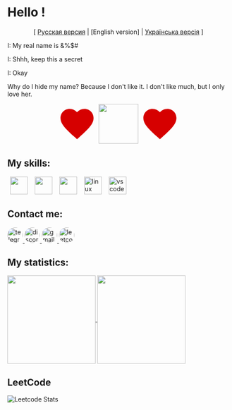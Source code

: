 <h1>Hello !</h1>

<p align="center">
[ <a href="README.ru.md">Русская версия</a> 
| [English version] |
  <a href="README.ua.md">Українська версія</a>
] 
</p>


<p>I: My real name is &%$#</p>
<p>I: Shhh, keep this a secret</p>
<p>I: Okay</p> 
<p>Why do I hide my name? Because I don't like it. I don't like much, but I only love her.</p>

<svg style="display: none;">
  <symbol id="icon-heart" viewBox="0 0 24 24">
    <path d="M12 21.35l-1.45-1.32C5.4 15.36 2 12.28 2 8.5 2 5.42 4.42 3 7.5 3c1.74 0 3.41.81 4.5 2.09C13.09 3.81 14.76 3 16.5 3 19.58 3 22 5.42 22 8.5c0 3.78-3.4 6.86-8.55 11.54L12 21.35z"/>
  </symbol>
</svg>

<div align="center">
  <svg width="90" height="90" style="fill: rgb(214, 0, 0);">
    <use href="#icon-heart"></use>
  </svg>
  <img src="https://skillicons.dev/icons?i=c" height="90"/>
  <svg width="90" height="90" style="fill:rgb(214, 0, 0);">
    <use href="#icon-heart"></use>
  </svg>
</div>


## My skills:

<div>
      <img src="https://skillicons.dev/icons?i=c" height="40" style="margin: 0 6px;" />
      <img src="https://skillicons.dev/icons?i=cpp" height="40"  style="margin: 0 6px;" />
      <img src="https://skillicons.dev/icons?i=arch" height="40"  style="margin: 0 6px;" />
      <img src="https://skillicons.dev/icons?i=linux" height="40" alt="linux" style="margin: 0 6px;" />
      <img src="https://skillicons.dev/icons?i=vscode" height="40" alt="vscode" style="margin: 0 6px;" />
</div>

## Contact me:

<div>
  <div>
    <a href="https://t.me/ChosenS0ul" target="_blank">
      <img src="https://img.shields.io/static/v1?message=Telegram&logo=telegram&label=&color=2CA5E0&logoColor=white&labelColor=&style=for-the-badge" height="35" alt="telegram logo" style="border-radius: 32px;"/>
    </a>
    <a href="https://discordapp.com/users/912451953106255894" target="_blank">
      <img src="https://img.shields.io/static/v1?message=Discord&logo=discord&label=&color=4D3675&logoColor=white&labelColor=&style=for-the-badge" height="35" alt="discord logo" style="border-radius: 32px;"/>
    </a>
    <a href="mailto:chosensouldev@gmail.com" target="_blank">
      <img src="https://img.shields.io/static/v1?message=email&logo=gmail&label=&color=AF0000&logoColor=white&labelColor=&style=for-the-badge" height="35" alt="gmail logo" style="border-radius: 32px;"/>
    </a>
    <a href="https://leetcode.com/u/chosensoull" target="_blank">
      <img src="https://img.shields.io/static/v1?message=LeetCode&logo=leetcode&label=&color=1E2122&logoColor=white&labelColor=&style=for-the-badge"  height="35" alt="leetcode logo" style="border-radius: 32px;"/>
    </a>
  </div>
</div>

## My statistics:

<div>
  <a href="https://github.com/anuraghazra/github-readme-stats">
    <img height=200 align="center" src="https://github-readme-stats.vercel.app/api?username=ChosenSoull&show_icons=true&theme=white&hide_border=true&locale=en&border_radius=34" />
  </a>
  <a href="https://github.com/anuraghazra/convoychat">
    <img height=200 align="center" src="https://github-readme-stats.vercel.app/api/top-langs/?username=ChosenSoull&layout=compact&theme=white&icon_color=ffffff&locale=en&border_radius=34" />
  </a>
</div>

## LeetCode

![Leetcode Stats](https://leetcard.jacoblin.cool/chosensoull?border_radius=34&theme=wtf&ext=heatmap&cache=0)
